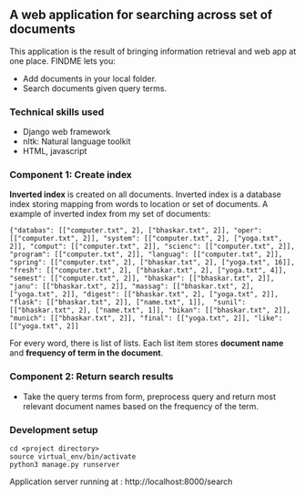 ## A web application for searching across set of documents

This application is the result of bringing information retrieval and web app at one place.
FINDME lets you:
- Add documents in your local folder.
- Search documents given query terms.

### Technical skills used
- Django web framework
- nltk: Natural language toolkit
- HTML, javascript

### Component 1: Create index

**Inverted index** is created on all documents. Inverted index is a database index storing mapping from words to location or set of documents.
A example of inverted index from my set of documents:

```
{"databas": [["computer.txt", 2], ["bhaskar.txt", 2]], "oper": [["computer.txt", 2]], "system": [["computer.txt", 2], ["yoga.txt", 2]], "comput": [["computer.txt", 2]], "scienc": [["computer.txt", 2]], "program": [["computer.txt", 2]], "languag": [["computer.txt", 2]], "spring": [["computer.txt", 2], ["bhaskar.txt", 2], ["yoga.txt", 16]], "fresh": [["computer.txt", 2], ["bhaskar.txt", 2], ["yoga.txt", 4]], "semest": [["computer.txt", 2]], "bhaskar": [["bhaskar.txt", 2]], "janu": [["bhaskar.txt", 2]], "massag": [["bhaskar.txt", 2], ["yoga.txt", 2]], "digest": [["bhaskar.txt", 2], ["yoga.txt", 2]], "flask": [["bhaskar.txt", 2]], ["name.txt", 1]],  "sunil": [["bhaskar.txt", 2], ["name.txt", 1]], "bikan": [["bhaskar.txt", 2]], "munich": [["bhaskar.txt", 2]], "final": [["yoga.txt", 2]], "like": [["yoga.txt", 2]]
```

For every word, there is list of lists. Each list item stores **document name** and **frequency of term in the document**.


### Component 2: Return search results

- Take the query terms from form, preprocess query and return most relevant document names based on the frequency of the term.

### Development setup

```
cd <project directory>
source virtual_env/bin/activate
python3 manage.py runserver
```
Application server running at : http://localhost:8000/search




